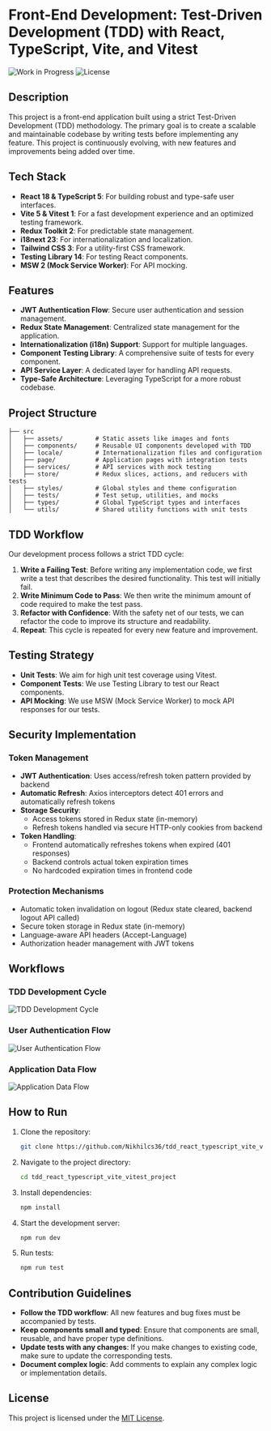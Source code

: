 # Front-End Development: Test-Driven Development (TDD) with React, TypeScript, Vite, and Vitest

![Work in Progress](https://img.shields.io/badge/status-work_in_progress-yellow.svg)
![License](https://img.shields.io/badge/license-MIT-blue.svg)

## Description

This project is a front-end application built using a strict Test-Driven Development (TDD) methodology. The primary goal is to create a scalable and maintainable codebase by writing tests before implementing any feature. This project is continuously evolving, with new features and improvements being added over time.

## Tech Stack

- **React 18 & TypeScript 5**: For building robust and type-safe user interfaces.
- **Vite 5 & Vitest 1**: For a fast development experience and an optimized testing framework.
- **Redux Toolkit 2**: For predictable state management.
- **i18next 23**: For internationalization and localization.
- **Tailwind CSS 3**: For a utility-first CSS framework.
- **Testing Library 14**: For testing React components.
- **MSW 2 (Mock Service Worker)**: For API mocking.

## Features

- **JWT Authentication Flow**: Secure user authentication and session management.
- **Redux State Management**: Centralized state management for the application.
- **Internationalization (i18n) Support**: Support for multiple languages.
- **Component Testing Library**: A comprehensive suite of tests for every component.
- **API Service Layer**: A dedicated layer for handling API requests.
- **Type-Safe Architecture**: Leveraging TypeScript for a more robust codebase.

## Project Structure

```
├── src
│   ├── assets/         # Static assets like images and fonts
│   ├── components/     # Reusable UI components developed with TDD
│   ├── locale/         # Internationalization files and configuration
│   ├── page/           # Application pages with integration tests
│   ├── services/       # API services with mock testing
│   ├── store/          # Redux slices, actions, and reducers with tests
│   ├── styles/         # Global styles and theme configuration
│   ├── tests/          # Test setup, utilities, and mocks
│   ├── types/          # Global TypeScript types and interfaces
│   └── utils/          # Shared utility functions with unit tests
```

## TDD Workflow

Our development process follows a strict TDD cycle:

1.  **Write a Failing Test**: Before writing any implementation code, we first write a test that describes the desired functionality. This test will initially fail.
2.  **Write Minimum Code to Pass**: We then write the minimum amount of code required to make the test pass.
3.  **Refactor with Confidence**: With the safety net of our tests, we can refactor the code to improve its structure and readability.
4.  **Repeat**: This cycle is repeated for every new feature and improvement.

## Testing Strategy

-   **Unit Tests**: We aim for high unit test coverage using Vitest.
-   **Component Tests**: We use Testing Library to test our React components.
-   **API Mocking**: We use MSW (Mock Service Worker) to mock API responses for our tests.

## Security Implementation

### Token Management
- **JWT Authentication**: Uses access/refresh token pattern provided by backend
- **Automatic Refresh**: Axios interceptors detect 401 errors and automatically refresh tokens
- **Storage Security**:
  - Access tokens stored in Redux state (in-memory)
  - Refresh tokens handled via secure HTTP-only cookies from backend
- **Token Handling**:
  - Frontend automatically refreshes tokens when expired (401 responses)
  - Backend controls actual token expiration times
  - No hardcoded expiration times in frontend code

### Protection Mechanisms
- Automatic token invalidation on logout (Redux state cleared, backend logout API called)
- Secure token storage in Redux state (in-memory)
- Language-aware API headers (Accept-Language)
- Authorization header management with JWT tokens

## Workflows

### TDD Development Cycle
![TDD Development Cycle](./src/assets/TDD-Development-Cycle.png)

### User Authentication Flow
![User Authentication Flow](./src/assets/User-Authentication-Flow.png)

### Application Data Flow
![Application Data Flow](./src/assets/Application-Data-Flow.png)

## How to Run

1.  Clone the repository:
    ```bash
    git clone https://github.com/Nikhilcs36/tdd_react_typescript_vite_vitest_project.git
    ```
2.  Navigate to the project directory:
    ```bash
    cd tdd_react_typescript_vite_vitest_project
    ```
3.  Install dependencies:
    ```bash
    npm install
    ```
4.  Start the development server:
    ```bash
    npm run dev
    ```
5.  Run tests:
    ```bash
    npm run test
    ```

## Contribution Guidelines

-   **Follow the TDD workflow**: All new features and bug fixes must be accompanied by tests.
-   **Keep components small and typed**: Ensure that components are small, reusable, and have proper type definitions.
-   **Update tests with any changes**: If you make changes to existing code, make sure to update the corresponding tests.
-   **Document complex logic**: Add comments to explain any complex logic or implementation details.

## License

This project is licensed under the [MIT License](LICENSE).
